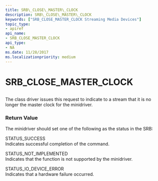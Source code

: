 ```yaml
---
title: SRB\_CLOSE\_MASTER\_CLOCK
description: SRB\_CLOSE\_MASTER\_CLOCK
keywords: ["SRB_CLOSE_MASTER_CLOCK Streaming Media Devices"]
topic_type:
- apiref
api_name:
- SRB_CLOSE_MASTER_CLOCK
api_type:
- NA
ms.date: 11/28/2017
ms.localizationpriority: medium
---
```


# SRB\_CLOSE\_MASTER\_CLOCK


## <span id="ddk_srb_close_master_clock_ks"></span><span id="DDK_SRB_CLOSE_MASTER_CLOCK_KS"></span>


The class driver issues this request to indicate to a stream that it is no longer the master clock for the minidriver.

### <span id="return_value"></span><span id="RETURN_VALUE"></span>Return Value

The minidriver should set one of the following as the status in the SRB:

<span id="STATUS_SUCCESS"></span><span id="status_success"></span>STATUS\_SUCCESS  
Indicates successful completion of the command.

<span id="STATUS_NOT_IMPLEMENTED"></span><span id="status_not_implemented"></span>STATUS\_NOT\_IMPLEMENTED  
Indicates that the function is not supported by the minidriver.

<span id="STATUS_IO_DEVICE_ERROR"></span><span id="status_io_device_error"></span>STATUS\_IO\_DEVICE\_ERROR  
Indicates that a hardware failure occurred.

 

 





